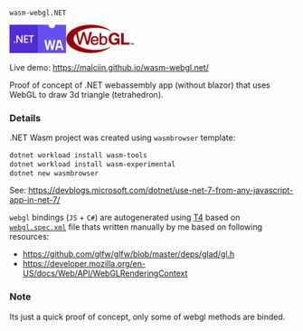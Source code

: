 `wasm-webgl.NET`

<img src="WasmWebGL/Imgs/dotnet.svg" height="50px" align="left" />
<img src="WasmWebGL/Imgs/webassembly.svg" height="50px" align="left" />
<img src="WasmWebGL/Imgs/webgl.svg" height="50px" />

Live demo: https://malciin.github.io/wasm-webgl.net/

Proof of concept of .NET webassembly app (without blazor) that uses WebGL to draw 3d triangle (tetrahedron).


### Details

.NET Wasm project was created using `wasmbrowser` template:

```
dotnet workload install wasm-tools
dotnet workload install wasm-experimental
dotnet new wasmbrowser
```

See:  https://devblogs.microsoft.com/dotnet/use-net-7-from-any-javascript-app-in-net-7/

`webgl` bindings (`JS` + `C#`) are autogenerated using <a href="https://learn.microsoft.com/en-us/visualstudio/modeling/code-generation-and-t4-text-templates?view=vs-2022">T4</a> based on <a href="WasmWebGL/webgl.spec.xml">`webgl.spec.xml`</a> file thats written manually by me based on following resources:

- https://github.com/glfw/glfw/blob/master/deps/glad/gl.h
- https://developer.mozilla.org/en-US/docs/Web/API/WebGLRenderingContext

### Note

Its just a quick proof of concept, only some of webgl methods are binded.
